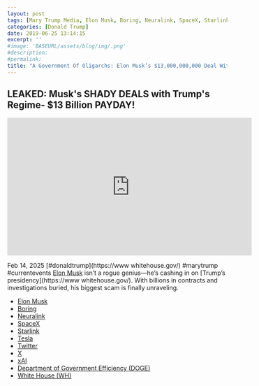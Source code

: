 ```yaml
---
layout: post
tags: [Mary Trump Media, Elon Musk, Boring, Neuralink, SpaceX, Starlink, Tesla, Twitter, X, xAI, Department of Government Efficiency (DOGE), White House (WH)]
categories: [Donald Trump]
date: 2019-06-25 13:14:15
excerpt: ''
#image: 'BASEURL/assets/blog/img/.png'
#description:
#permalink:
title: "A Government Of Oligarchs: Elon Musk’s $13,000,000,000 Deal With Trump"
---
```



## LEAKED: Musk's SHADY DEALS with Trump's Regime- $13 Billion PAYDAY!

<iframe width="560" height="315" src="https://www.youtube.com/embed/gpQK2Setw-o?si=aJ-aDjwBjhvswJg3" title="YouTube video player" frameborder="0" allow="accelerometer; autoplay; clipboard-write; encrypted-media; gyroscope; picture-in-picture; web-share" referrerpolicy="strict-origin-when-cross-origin" allowfullscreen></iframe>

Feb 14, 2025  [#donaldtrump](https://www whitehouse.gov/) #marytrump #currentevents
[Elon Musk](https://x.com/elonmusk/) isn’t a rogue genius—he’s cashing in on [Trump’s presidency](https://www whitehouse.gov/). With billions in contracts and investigations buried, his biggest scam is finally unraveling.

- [Elon Musk](https://x.com/elonmusk/)
- [Boring](https:://www.boringcompany.com/)
- [Neuralink](https://neuralink.com/)
- [SpaceX](https://www.spacex.com/)
- [Starlink](https://www.starlink.com/)
- [Tesla](https://www.tesla.com/)
- [Twitter](https://twitter.com/)
- [ X ](https://x.com/)
- [xAI](https://x.ai/)
- [Department of Government Efficiency (DOGE)](https;//foge.gov/)
- [White House (WH)](https://www.whitehouse.gov/)

